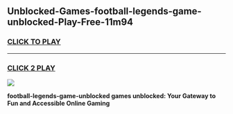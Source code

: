 
## Unblocked-Games-football-legends-game-unblocked-Play-Free-11m94
<h3>
<a href="https://premium76.site?title=football-legends-game-unblocked&ref=23A">CLICK TO PLAY</a></h3>
<hr>

<h3>
<a href="https://premium76.site?title=football-legends-game-unblocked&ref=23A">CLICK 2 PLAY</a>
  
</h3>

<a href="https://premium76.site?title=football-legends-game-unblocked&ref=23A"><img src="https://clearcache.store/games.png"></a>


**football-legends-game-unblocked games unblocked: Your Gateway to Fun and Accessible Online Gaming**
